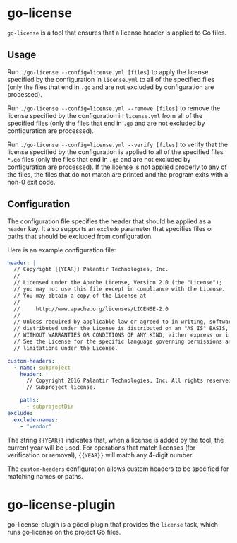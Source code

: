 go-license
==========
`go-license` is a tool that ensures that a license header is applied to Go files.

Usage
-----
Run `./go-license --config=license.yml [files]` to apply the license specified by the configuration in `license.yml` to
all of the specified files (only the files that end in `.go` and are not excluded by configuration are processed).

Run `./go-license --config=license.yml --remove [files]` to remove the license specified by the configuration in
`license.yml` from all of the specified files (only the files that end in `.go` and are not excluded by configuration
are processed).

Run `./go-license --config=license.yml --verify [files]` to verify that the license specified by the configuration is
applied to all of the specified files `*.go` files (only the files that end in `.go` and are not excluded by
configuration are processed). If the license is not applied properly to any of the files, the files that do not match
are printed and the program exits with a non-0 exit code.

Configuration
-------------
The configuration file specifies the header that should be applied as a `header` key. It also supports an `exclude`
parameter that specifies files or paths that should be excluded from configuration.

Here is an example configuration file:

```yml
header: |
  // Copyright {{YEAR}} Palantir Technologies, Inc.
  //
  // Licensed under the Apache License, Version 2.0 (the "License");
  // you may not use this file except in compliance with the License.
  // You may obtain a copy of the License at
  //
  //     http://www.apache.org/licenses/LICENSE-2.0
  //
  // Unless required by applicable law or agreed to in writing, software
  // distributed under the License is distributed on an "AS IS" BASIS,
  // WITHOUT WARRANTIES OR CONDITIONS OF ANY KIND, either express or implied.
  // See the License for the specific language governing permissions and
  // limitations under the License.

custom-headers:
  - name: subproject
    header: |
      // Copyright 2016 Palantir Technologies, Inc. All rights reserved.
      // Subproject license.

    paths:
      - subprojectDir
exclude:
  exclude-names:
    - "vendor"
```

The string `{{YEAR}}` indicates that, when a license is added by the tool, the current year will be used. For operations
that match licenses (for verification or removal), `{{YEAR}}` will match any 4-digit number.

The `custom-headers` configuration allows custom headers to be specified for matching names or paths.

go-license-plugin
=================
go-license-plugin is a gödel plugin that provides the `license` task, which runs go-license on the project Go files.
